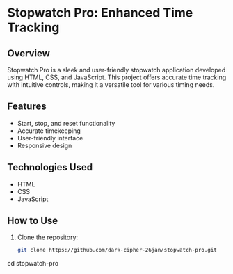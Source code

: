 # Stopwatch Pro: Enhanced Time Tracking

## Overview

Stopwatch Pro is a sleek and user-friendly stopwatch application developed using HTML, CSS, and JavaScript. This project offers accurate time tracking with intuitive controls, making it a versatile tool for various timing needs.

## Features

- Start, stop, and reset functionality
- Accurate timekeeping
- User-friendly interface
- Responsive design

## Technologies Used

- HTML
- CSS
- JavaScript


## How to Use

1. Clone the repository:
   ```bash
   git clone https://github.com/dark-cipher-26jan/stopwatch-pro.git
cd stopwatch-pro
